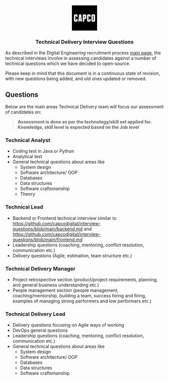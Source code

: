 <!-- PROJECT LOGO -->
<br />
<p align="center">
  <a href="https://github.com/capcodigital/repo_name">
    <img src="images/logo.png" alt="Logo" width="80" height="80">
  </a>

<h3 align="center"> Technical Delivery Interview Questions </h3>

As described in the Digital Engineering recruitment process [main page](https://github.com/capcodigital/interview-questions/blob/main/README.md#interview-questions), the technical interviews involve in assessing candidates against a number of technical questions which we have decided to open-source.

Please keep in mind that this document is in a continuous state of revision, with new questions being added, and old ones updated or removed.

## Questions

Below are the main areas Technical Delivery team will focus our assessment of candidates on:

> **Assessment is done as per the technology/skill set applied for.  Knowledge, skill level is expected based on the Job level**

### Technical Analyst

* Coding test in Java or Python
* Analytical test
* General technical questions about areas like 
  * System design
  * Software architecture/ OOP
  * Databases
  * Data structures
  * Software craftsmanship
  * Theory

### Technical Lead

* Backend or Frontend technical interview similar to 
https://github.com/capcodigital/interview-questions/blob/main/backend.md and https://github.com/capcodigital/interview-questions/blob/main/frontend.md
* Leadership questions (coaching, mentoring, conflict resolution, communication etc.)
* Delivery questions (Agile, estimation, team structure etc.)

### Technical Delivery Manager

* Project retrospective section (product/project requirements, planning, and general business understanding etc.)
* People management section (people management, coaching/mentorship, building a team, success hiring and firing, examples of managing strong performers and low performers etc.)

### Technical Delivery Lead

* Delivery questions focusing on Agile ways of working
* DevOps general questions
* Leadership questions (coaching, mentoring, conflict resolution, communication etc.)
* General technical questions about areas like 
  * System design
  * Software architecture/ OOP
  * Databases
  * Data structures
  * Software craftsmanship
